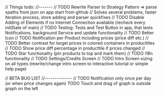 // Things todo:
//-------
// TODO Rewrite Parser to Strategy Pattern => parse xpaths from json on app start from github
  // Solves several problems, faster iteration process, store adding and parser quickfixes
// TODO Disable Adding of Elements if no Internet Connection available (recheck every initState of main)
// TODO Testing: Tests and Test Button in app, that tests Notifications, background Service and update functionality
// TODO Better Icon
// TODO Notification per Product including prices (price diff etc.)
// TODO Better contrast for target prices in colored containers in producttiles
// TODO Show price diff percentage in producttile if prices changed
// TODO Star functionality (pin products to top and mark them)
// TODO i18n functionality
// TODO Settings/Credits Screen
// TODO Intro Screen sizing on all types (rewrite/change intro screen to interactive tutorial or simple help page)


// BETA BUG LIST
//--------------
// TODO Notification only once per day (or when price changes again)
TODO Touch and drag of graph is outside graph on the left

